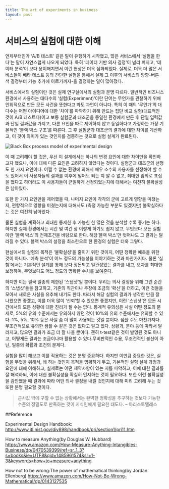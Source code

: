 ```yaml
---
title: The art of experiments in business
layout: post
---
```


# 서비스의 실험에 대한 이해

 언제부터인가 ‘A/B 테스트’ 같은 말이 유행하기 시작했고, 많은 서비스에서 ‘실험을 한다’는 말이 자연스럽게 나오게 되었다. 특히 ‘데이터 기반 의사 결정’이 널리 퍼지고, ‘데이터 분석’이 보다 용이해지면서 이런 현상은 더욱 심화되었다. 실제로, 더욱 더 많은 서비스들이 베타 테스트 등의 간단한 실험을 통해서 실제 그 이후의 서비스의 방향-버튼 색 결정부터 기능 추가에 이르기까지-을 결정하는 일이 많아졌다.

서비스에서의 실험이란 것은 실제 연구실에서의 실험과 분명 다르다. 일반적인 비즈니스 환경에서 사용하는 대다수의 ‘실험(Experiment)’이란 단어는 무언가를 관찰하기 위해 인위적으로 만든 모든 사건을 뜻한다고 봐도 과언이 아니다.  특히 이 때의 ‘무언가’의 대다수는 어떤 아이디어에 대한 ‘차이’를 파악하기 위해 만드는 집단 비교 실험(대표적인 것이 A/B 테스트다)이고 보통 실험군과 대조군을 동일한 환경에서 만든 후 단일 입력값과 단일 결과값을 가지고, 다른 요인을 따로 제어하지 않고 동일하다고 가정하는 가장 기본적인 ‘블랙 박스 구조’를 따른다. 그 후 실험군과 대조군의 결과에 대한 차이를 계산하고, 이 것이 의미가 있는 것인지를 검증하는 것으로 실험 설계가 완료된다.

![Black Box process model of experimental design](https://t1.daumcdn.net/thumb/R1280x0/?fname=http://t1.daumcdn.net/brunch/service/user/GxW/image/NIaVvBdeftP3UO2uHPIpcrXoVAQ.gif)

이 때 고려해야 할 것은, 우선 이 설계에서는 하나의 변경 요인에 대한 차이만을 확인하고자 했으나, 이에 대해 다른 요인은 고려하지 않았다는 것이다. 실험군과 대조군의 선정도 한 가지 요인이다. 어쩔 수 없는 환경에 의해서 매우 소수의 사용자를 선정해야 할 수도 있어서 이 사용자들의 결과를 이후에 믿어도 되는 지 알 수 없고, 최대한 임의로 표집을 했다고 하더라도 이 사용자들이 균일하게 선정되었는지에 대해서는 여전히 불확실성은 남아있다.

 또한 한 가지 요인만을 제어했을 때, 나머지 요인이 각각의 군에 고르게 영향을 미쳤는지, 편향적으로 영향을 미쳤는지에 대해서도 (측정 가능한 부분도 있겠지만) 불확실하다는 것은 여전히 남아있다.

 물론 실험을  계획하고 최대한 통제한 후 가능한 한 많은 것을 분석할 수록 좋기는 하다. 하지만 실제 환경에서는 시간 및 여건 상 이렇게 하기도 쉽지 않고, 무엇보다 모든 실험이란 ‘블랙 박스’의 전제조건을 바탕으로 한다. 해당’블랙 박스’만 벗어나도 그 결과는 달라질 수 있다. 블랙 박스의 설정을 최소한으로 한 환경의 실험은 더욱 그렇다.

현실에서의 실험의 목적은 ‘불확실성’을 줄이기 위한 것이지, 어떤 정확한 예측을 위한 것이 아니다. ‘예측 분석’이 어느 정도의 가능성을 이야기하는 것과 마찬가지다. 물론 ‘실험’에서는 기본적인 설계를 통해 보다 정돈되고 일관성있는 결과를 내고, 오차를 최대한 보정하며, 무엇보다도 어느 정도의 명확한 수치를 보여준다.

하지만 이는 결국 일종의 제한된 ‘스냅샷’일 뿐이다. 우리는 의사 결정을 위해 그런 순간의 ‘스냅샷’들을 참고하고, 기존의 직관이나 주장에 조금의 ‘확신’을 더하고, 이런 것들을 모아서 새로운 사실을 유추해 내기도 한다. 따라서 해당 실험의 결과가 생각한 만큼 잘 나왔으면 좋겠고, 이를 더욱 많이 ‘신뢰’할 수 있으면 좋겠지만, 이런 ‘스냅샷’은 모든 시간에서의 모든 상황에 대한 진리가 될 수는 없다. 통계적 유의성은 사실 어떤 정도의 문제로, 5%의 유의 수준에서는 유의하지 않던 것이 10%의 유의 수준에서는 유의할 수 있다. 1%, 5%, 10% 등은 사실 좀 더 많이 사용되는 것일 뿐이다. 샘플 수도 마찬가지다. 무조건적으로 유의한 샘플 수 같은 것은 없다고 알고 있다. 상황과, 분야 등에 따라서 달라지고, 많으면 결과가 조금 더 잘 나올 뿐이다. 괜히 t-test같은 것이 발명된 것도 아니고, 어떻게든 결과는 조금이나마 활용할 수 있다.무비판적인 수용, 무조건적인 불신이 아닌, 일종의 확률과 조건의 문제다.

실험을 많이 해보고 이를 적용하는 것은 분명 중요하다. 하지만 이만큼 중요한 것은, 실험을 무엇을 위해서, 왜 하는 것인지 목적을 명확하게 두고, 기본적인 실험 설계 과정과 요인에 대해 이해하고, 실제로는 어떤 제약사항이 있는 지를 파악하고, 이에 대한 결과를 잘 해석하되, 이에 대한 불확실성을 확실히 인지하는 것이 필요하다. 또한 이런 불확실성을 감안했을 때 결과에 따라 어떤 의사 결정을 내릴 것인지에 대해 미리 고려해 두는 것 또한 분명 필요할 것이다.

>근사값 밖에 구할 수 없는 상황에서는 완벽한 정확성을 추구하는 것보다 가능한 수준의 정밀도로 만족하는 것이 지식인에게 필요한 태도다. – 아리스토텔레스

##Reference

Experimental Design Handbook: <http://www.itl.nist.gov/div898/handbook/pri/section1/pri11.htm>

How to measure Anything(by Douglas W. Hubbard) <https://www.amazon.com/How-Measure-Anything-Intangibles-Business/dp/0470539399/ref=sr_1_3?s=books&ie=UTF8&qid=1485961574&sr=1-3&keywords=how+to+measure+anything>

How not to be wrong:The power of mathematical thinking(by Jordan Ellenberg) <https://www.amazon.com/How-Not-Be-Wrong-Mathematical/dp/0143127535>
